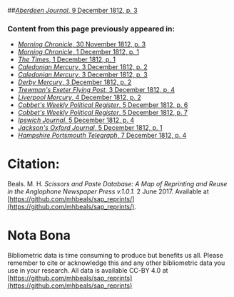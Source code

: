 ##[*Aberdeen Journal*, 9 December 1812, p. 3](https://mhbeals.github.io/sap_html/Aberdeen-Journal/Aberdeen-Journal-9-December-1812-p-3)

### Content from this page previously appeared in:
+ [*Morning Chronicle*, 30 November 1812, p. 3](https://mhbeals.github.io/sap_html/Morning-Chronicle/Morning-Chronicle-30-November-1812-p-3)
+ [*Morning Chronicle*, 1 December 1812, p. 1](https://mhbeals.github.io/sap_html/Morning-Chronicle/Morning-Chronicle-1-December-1812-p-1)
+ [*The Times*, 1 December 1812, p. 1](https://mhbeals.github.io/sap_html/The-Times/The-Times-1-December-1812-p-1)
+ [*Caledonian Mercury*, 3 December 1812, p. 2](https://mhbeals.github.io/sap_html/Caledonian-Mercury/Caledonian-Mercury-3-December-1812-p-2)
+ [*Caledonian Mercury*, 3 December 1812, p. 3](https://mhbeals.github.io/sap_html/Caledonian-Mercury/Caledonian-Mercury-3-December-1812-p-3)
+ [*Derby Mercury*, 3 December 1812, p. 2](https://mhbeals.github.io/sap_html/Derby-Mercury/Derby-Mercury-3-December-1812-p-2)
+ [*Trewman's Exeter Flying Post*, 3 December 1812, p. 4](https://mhbeals.github.io/sap_html/Trewman's-Exeter-Flying-Post/Trewman's-Exeter-Flying-Post-3-December-1812-p-4)
+ [*Liverpool Mercury*, 4 December 1812, p. 2](https://mhbeals.github.io/sap_html/Liverpool-Mercury/Liverpool-Mercury-4-December-1812-p-2)
+ [*Cobbet's Weekly Political Register*, 5 December 1812, p. 6](https://mhbeals.github.io/sap_html/Cobbet's-Weekly-Political-Register/Cobbet's-Weekly-Political-Register-5-December-1812-p-6)
+ [*Cobbet's Weekly Political Register*, 5 December 1812, p. 7](https://mhbeals.github.io/sap_html/Cobbet's-Weekly-Political-Register/Cobbet's-Weekly-Political-Register-5-December-1812-p-7)
+ [*Ipswich Journal*, 5 December 1812, p. 4](https://mhbeals.github.io/sap_html/Ipswich-Journal/Ipswich-Journal-5-December-1812-p-4)
+ [*Jackson's Oxford Journal*, 5 December 1812, p. 1](https://mhbeals.github.io/sap_html/Jackson's-Oxford-Journal/Jackson's-Oxford-Journal-5-December-1812-p-1)
+ [*Hampshire Portsmouth Telegraph*, 7 December 1812, p. 4](https://mhbeals.github.io/sap_html/Hampshire-Portsmouth-Telegraph/Hampshire-Portsmouth-Telegraph-7-December-1812-p-4)
                    
# Citation: 

Beals. M. H. *Scissors and Paste Database: A Map of Reprinting and Reuse in the Anglophone Newspaper Press v.1.0.1.* 2 June 2017. Available at [https://github.com/mhbeals/sap_reprints/](https://github.com/mhbeals/sap_reprints/). 
                    
# Nota Bona

Bibliometric data is time consuming to produce but benefits us all. Please remember to cite or acknowledge this and any other bibliometric data you use in your research. All data is available CC-BY 4.0 at [https://github.com/mhbeals/sap_reprints](https://github.com/mhbeals/sap_reprints)